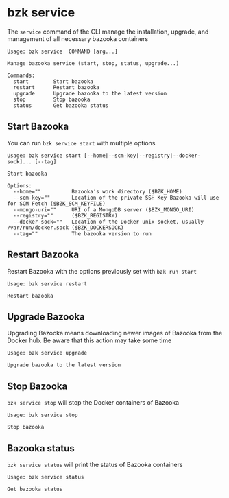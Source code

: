 # bzk service

The `service` command of the CLI manage the installation, upgrade, and management of all necessary bazooka containers

```
Usage: bzk service  COMMAND [arg...]

Manage bazooka service (start, stop, status, upgrade...)

Commands:
  start        Start bazooka
  restart      Restart bazooka
  upgrade      Upgrade bazooka to the latest version
  stop         Stop bazooka
  status       Get bazooka status
```

## Start Bazooka

You can run `bzk service start` with multiple options

```
Usage: bzk service start [--home|--scm-key|--registry|--docker-sock]... [--tag]

Start bazooka

Options:
  --home=""          Bazooka's work directory ($BZK_HOME)
  --scm-key=""       Location of the private SSH Key Bazooka will use for SCM Fetch ($BZK_SCM_KEYFILE)
  --mongo-uri=""     URI of a MongoDB server ($BZK_MONGO_URI)
  --registry=""      ($BZK_REGISTRY)
  --docker-sock=""   Location of the Docker unix socket, usually /var/run/docker.sock ($BZK_DOCKERSOCK)
  --tag=""           The bazooka version to run
```

## Restart Bazooka

Restart Bazooka with the options previously set with `bzk run start`

```
Usage: bzk service restart

Restart bazooka
```

## Upgrade Bazooka

Upgrading Bazooka means downloading newer images of Bazooka from the Docker hub. Be aware that this action may take some time

```
Usage: bzk service upgrade

Upgrade bazooka to the latest version
```

## Stop Bazooka

`bzk service stop` will stop the Docker containers of Bazooka

```
Usage: bzk service stop

Stop bazooka
```

## Bazooka status

`bzk service status` will print the status of Bazooka containers

```
Usage: bzk service status

Get bazooka status
```
